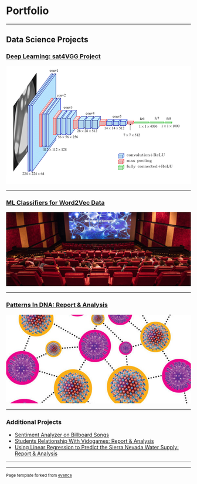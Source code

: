 # Portfolio

---

## Data Science Projects 

### [Deep Learning: sat4VGG Project](https://github.com/ayonantonio04/sat4VGG_project)

<img src="images/vgg16_Architecture_color.png"/>

---
### [ML Classifiers for Word2Vec Data](https://github.com/ayonantonio04/ML_Classifier_Applications_on_Word2VecData)


<img src="images/movie_theater.jpg"/>

---
### [Patterns In DNA: Report & Analysis](https://github.com/ayonantonio04/R_Project_Series/blob/master/Case_Study_3/Case_Study_3_Report.pdf)


<img src="images/cmv_virus.jpeg"/>

---

### Additional Projects

- [Sentiment Analyzer on Billboard Songs](https://github.com/ayonantonio04/Sentiment_Analyzer-Billboard_Songs/blob/master/FinalProject_group152.ipynb)
- [Students Relationship With Vidogames: Report & Analysis](https://github.com/ayonantonio04/R_Project_Series/blob/master/Case_Study_2/CaseStudy_2_Report.pdf)
- [Using Linear Regression to Predict the Sierra Nevada Water Supply: Report & Analysis](https://github.com/ayonantonio04/R_Project_Series/blob/master/Case_Study_4/CaseStudy_4_Report.pdf)


---




---
<p style="font-size:11px">Page template forked from <a href="https://github.com/evanca/quick-portfolio">evanca</a></p>
<!-- Remove above link if you don't want to attibute -->

